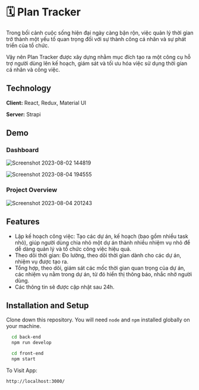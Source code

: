 # 🗓 Plan Tracker

Trong bối cảnh cuộc sống hiện đại ngày càng bận rộn, việc quản lý thời gian trở thành một yếu tố quan trọng đối với sự thành công cá nhân và sự phát triển của tổ chức. 

Vậy nên Plan Tracker được xây dựng nhằm mục đích tạo ra một công cụ hỗ trợ người dùng lên kế hoạch, giám sát và tối ưu hóa việc sử dụng thời gian cá nhân và công việc.


## Technology

**Client:** React, Redux, Material UI

**Server:** Strapi


## Demo

### Dashboard

![Screenshot 2023-08-02 144819](https://github.com/thaonhi-jin/plan-tracker/assets/80371214/ba034bf9-c6c2-4428-93b9-7fe9efaa22b4)

![Screenshot 2023-08-04 194555](https://github.com/thaonhi-jin/plan-tracker/assets/80371214/8e49b1a3-130b-4835-9daf-85dec09b0a32)

### Project Overview

![Screenshot 2023-08-04 201243](https://github.com/thaonhi-jin/plan-tracker/assets/80371214/facafe69-de52-4be9-919f-2662d7b94673)


## Features

- Lập kế hoạch công việc: Tạo các dự án, kế hoạch (bao gồm nhiều task nhỏ), giúp người dùng chia nhỏ một dự án thành nhiều nhiệm vụ nhỏ để dễ dàng quản lý và tổ chức công việc hiệu quả.
- Theo dõi thời gian: Đo lường, theo dõi thời gian dành cho các dự án, nhiệm vụ được tạo ra.
- Tổng hợp, theo dõi, giám sát các mốc thời gian quan trọng của dự án, các nhiệm vụ nằm trong dự án, từ đó hiển thị thông báo, nhắc nhở người dùng.
- Các thông tin sẽ được cập nhật sau 24h.


## Installation and Setup

Clone down this repository. You will need `node` and `npm` installed globally on your machine.  

```bash
  cd back-end
  npm run develop
```

```bash
  cd front-end
  npm start
```

To Visit App:

`http://localhost:3000/`  

